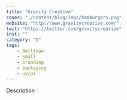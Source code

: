 ```yaml
---
title: "Gravity Creative"
cover: "./content/blog/imgs/hamburgers.png"
website: "http://www.gravitycreative.com/"
twit: "https://twitter.com/gravitycreative"
inst: ""
category: "G"
tags:
    - Belltown
    - small
    - branding
    - packaging
    - ux/ui
---
```


Description
